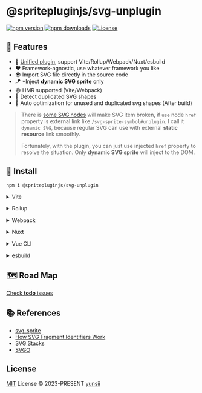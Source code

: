 # @spritepluginjs/svg-unplugin

[![npm version][npm-version-src]][npm-version-href] [![npm downloads][npm-downloads-src]][npm-downloads-href] [![License][license-src]][license-href]

## 🎉 Features

- 🦄 [Unified plugin](https://github.com/unjs/unplugin), support Vite/Rollup/Webpack/Nuxt/esbuild
- ❤️ Framework-agnostic, use whatever framework you like
- 😎 Import SVG file directly in the source code
- 🪁 \*Inject **dynamic SVG sprite** only
- 😄 HMR supported (Vite/Webpack)
- 🤖 Detect duplicated SVG shapes
- 🚀 Auto optimization for unused and duplicated svg shapes (After build)

> There is [some SVG nodes](https://stackoverflow.com/a/74173265/8335317) will make SVG item broken, if `use` node `href` property is external link like `/svg-sprite-symbol#unplugin`. I call it `dynamic SVG`, because regular SVG can use with external **static resource** link smoothly.
>
> Fortunately, with the plugin, you can just use injected `href` property to resolve the situation. Only **dynamic SVG sprite** will inject to the DOM.

## 👀 Install

```bash
npm i @spritepluginjs/svg-unplugin
```

<details>
<summary>Vite</summary><br>

```ts
// vite.config.ts
import svgSprite from '@spritepluginjs/svg-unplugin/vite'

export default defineConfig({
  plugins: [
    svgSprite({
      /* options */
    }),
  ],
})
```

Example: [`playground/`](./playground/)

<br></details>

<details>
<summary>Rollup</summary><br>

```ts
// rollup.config.js
import svgSprite from '@spritepluginjs/svg-unplugin/rollup'

export default {
  plugins: [
    svgSprite({
      /* options */
    }),
  ],
}
```

<br></details>

<details>
<summary>Webpack</summary><br>

```ts
// webpack.config.js
module.exports = {
  /* ... */
  plugins: [
    require('@spritepluginjs/svg-unplugin/webpack')({
      /* options */
    }),
  ],
}
```

<br></details>

<details>
<summary>Nuxt</summary><br>

```ts
// nuxt.config.js
export default {
  vue: {
    runtimeCompiler: true,
  },
  // Nuxt 2 move `modules` into `buildModules`
  modules: [
    [
      '@spritepluginjs/svg-unplugin/nuxt',
      {
        /* options */
      },
    ],
  ],
}
```

> This module works for both Nuxt 2 and [Nuxt Vite](https://github.com/nuxt/vite)

<br></details>

<details>
<summary>Vue CLI</summary><br>

```ts
// vue.config.js
module.exports = {
  configureWebpack: {
    plugins: [
      require('@spritepluginjs/svg-unplugin/webpack')({
        /* options */
      }),
    ],
  },
}
```

<br></details>

<details>
<summary>esbuild</summary><br>

```ts
// esbuild.config.js
import { build } from 'esbuild'
import svgSprite from '@spritepluginjs/svg-unplugin/esbuild'

build({
  plugins: [svgSprite()],
})
```

<br></details>

## 🗺️ Road Map

[Check **todo** issues](https://github.com/yunsii/@spritepluginjs/svg-unplugin/issues?q=is%3Aopen+label%3Atodo+sort%3Aupdated-desc)

## 📚 References

- [svg-sprite](https://github.com/svg-sprite/svg-sprite)
- [How SVG Fragment Identifiers Work](https://css-tricks.com/svg-fragment-identifiers-work/)
- [SVG Stacks](https://simurai.com/blog/2012/04/02/svg-stacks)
- [SVGO](https://github.com/svg/svgo)

## License

[MIT](./LICENSE) License © 2023-PRESENT [yunsii](https://github.com/yunsii)

<!-- Badges -->

[npm-version-src]: https://img.shields.io/npm/v/spritepluginjs/svg-unplugin?color=a1b858&label=
[npm-version-href]: https://www.npmjs.com/package/spritepluginjs/svg-unplugin
[npm-downloads-src]: https://img.shields.io/npm/dm/spritepluginjs/svg-unplugin.svg?color=a1b858
[npm-downloads-href]: https://www.npmjs.com/package/spritepluginjs/svg-unplugin
[license-src]: https://img.shields.io/github/license/spritepluginjs/svg-sprite-plugins/packages/unplugin.svg?style=flat&colorB=a1b858
[license-href]: https://github.com/spritepluginjs/svg-unplugin/blob/main/LICENSE
